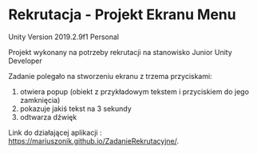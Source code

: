 # Rekrutacja - Projekt Ekranu Menu
Unity Version 2019.2.9f1 Personal

Projekt wykonany na potrzeby rekrutacji na stanowisko Junior Unity Developer

Zadanie polegało na 
stworzeniu ekranu z trzema przyciskami:
1) otwiera popup (obiekt z przykładowym tekstem i przyciskiem do jego zamknięcia)
2) pokazuje jakiś tekst na 3 sekundy
3) odtwarza dźwięk

Link do działającej aplikacji : https://mariuszonik.github.io/ZadanieRekrutacyjne/.
